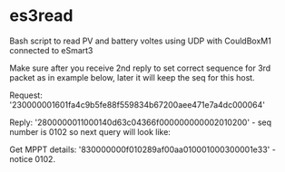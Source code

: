 # es3read
Bash script to read PV and battery voltes using UDP with CouldBoxM1 connected to eSmart3

Make sure after you receive 2nd reply to set correct sequence for 3rd packet as in example below, later it will keep the seq for this host.

Request: '230000001601fa4c9b5fe88f559834b67200aee471e7a4dc000064'

Reply: '2800000011000140d63c04366f000000000002010200' - seq number is 0102 so next query will look like:

Get MPPT details: '830000000f010289af00aa010001000300001e33' - notice 0102.
